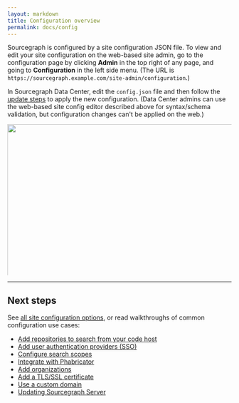 ```yaml
---
layout: markdown
title: Configuration overview
permalink: docs/config
---
```


Sourcegraph is configured by a site configuration JSON file. To view and edit your site configuration on the web-based site admin, go to the configuration page by clicking **Admin** in the top right of any page, and going to **Configuration** in the left side menu. (The URL is `https://sourcegraph.example.com/site-admin/configuration`.)

In Sourcegraph Data Center, edit the `config.json` file and then follow the [update steps](https://github.com/sourcegraph/deploy-sourcegraph/blob/docs-update/docs/update.md) to apply the new configuration. (Data Center admins can use the web-based site config editor described above for syntax/schema validation, but configuration changes can't be applied on the web.)

<div style="padding-bottom:67.1%;height:0;position:relative;overflow:hidden">
    <img src="/docs/server/Admin.png" width="800" class="flex br2 ba pa2 b--light-8 mv4 center"/>
</div>

---

## Next steps

See [all site configuration options](/docs/config/site), or read walkthroughs of common configuration use cases:

- [Add repositories to search from your code host](/docs/config/repositories)
- [Add user authentication providers (SSO)](/docs/config/authentication)
- [Configure search scopes](/docs/search/scopes)
- [Integrate with Phabricator](/docs/config/phabricator)
- [Add organizations](/docs/config/organizations)
- [Add a TLS/SSL certificate](/docs/config/tlsssl)
- [Use a custom domain](/docs/config/custom-domain)
- [Updating Sourcegraph Server](/docs/server/update)
